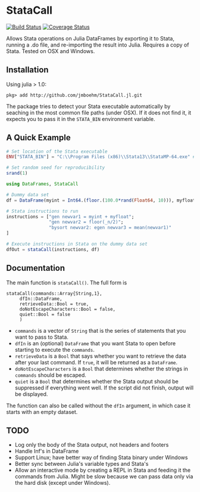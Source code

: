 # StataCall

[![Build Status](https://travis-ci.org/jmboehm/StataCall.jl.svg?branch=master)](https://travis-ci.org/jmboehm/StataCall.jl) [![Coverage Status](https://coveralls.io/repos/jmboehm/StataCall.jl/badge.svg?branch=master&service=github)](https://coveralls.io/github/jmboehm/StataCall.jl?branch=master)

Allows Stata operations on Julia DataFrames by exporting it to Stata, running a .do file, and re-importing the result into Julia. Requires a copy of Stata. Tested on OSX and Windows.

## Installation

Using julia > 1.0:
```
pkg> add http://github.com/jmboehm/StataCall.jl.git
```

The package tries to detect your Stata executable automatically by seaching in the most common file paths (under OSX). If it does not find it, it expects you to pass it in the `STATA_BIN` environment variable.

## A Quick Example

```julia
# Set location of the Stata executable
ENV["STATA_BIN"] = "C:\\Program Files (x86)\\Stata13\\StataMP-64.exe" # this is my location of the Stata executable

# Set random seed for reproducibility
srand(1)

using DataFrames, StataCall

# Dummy data set
df = DataFrame(myint = Int64.(floor.(100.0*rand(Float64, 10))), myfloat = rand(Float64, 10))

# Stata instructions to run
instructions = ["gen newvar1 = myint + myfloat";
                "gen newvar2 = floor(_n/2)";
                "bysort newvar2: egen newvar3 = mean(newvar1)"
]

# Execute instructions in Stata on the dummy data set
dfOut = stataCall(instructions, df)
```

## Documentation

The main function is `stataCall()`. The full form is

```
stataCall(commands::Array{String,1},
     dfIn::DataFrame, 
     retrieveData::Bool = true, 
     doNotEscapeCharacters::Bool = false,
     quiet::Bool = false
     )
```

* `commands` is a vector of `String` that is the series of statements that you want to pass to Stata.
* `dfIn` is an (optional) `DataFrame` that you want Stata to open before starting to execute the `commands`.
* `retrieveData` is a `Bool` that says whether you want to retrieve the data after your last command. If `true`, it will be returned as a `DataFrame`.
* `doNotEscapeCharacters` is a `Bool` that determines whether the strings in `commands` should be escaped.
* `quiet` is a `Bool` that determines whether the Stata output should be suppressed if everything went well. If the script did not finish, output will be displayed.

The function can also be called without the `dfIn` argument, in which case it starts with an empty dataset.

## TODO

* Log only the body of the Stata output, not headers and footers
* Handle Inf's in DataFrame
* Support Linux; have better way of finding Stata binary under Windows
* Better sync between Julia's variable types and Stata's
* Allow an interactive mode by creating a REPL in Stata and feeding it the commands from Julia. Might be slow because we can pass data only via the hard disk (except under Windows).

